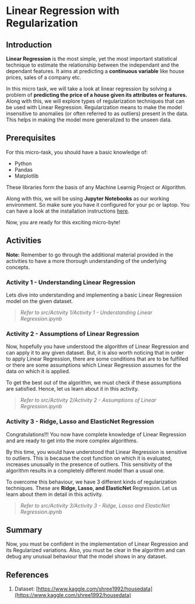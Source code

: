 # Linear Regression with Regularization

## Introduction

**Linear Regression** is the most simple, yet the most important statistical technique to estimate the relationship between the independant and the dependant features. It aims at predicting a **continuous variable** like house prices, sales of a company etc.<br>

In this micro task, we will take a look at linear regression by solving a problem of **predicting the price of a house given its attributes or features.** Along with this, we will explore types of regularization techniques that can be used with Linear Regression. Regularization means to make the model insensitive to anomalies (or often referred to as outliers) present in the data. This helps in making the model more generalized to the unseen data.

## Prerequisites

For this micro-task, you should have a basic knowledge of:
* Python
* Pandas
* Matplotlib

These libraries form the basis of any Machine Learnig Project or Algorithm.

Along with this, we will be using **Jupyter Notebooks** as our working environment. So make sure you have it configured for your pc or laptop. You can have a look at the installation instructions [here](https://test-jupyter.readthedocs.io/en/latest/install.html).

Now, you are ready for this exciting micro-byte!

## Activities

**Note:** Remember to go through the additional material provided in the activities to have a more thorough understanding of the underlying concepts.

### Activity 1 - Understanding Linear Regression

Lets dive into understanding and implementing a basic Linear Regression model on the given dataset. 

> *Refer to src/Activity 1/Activity 1 - Understanding Linear Regression.ipynb*

### Activity 2 - Assumptions of Linear Regression

Now, hopefully you have understood the algorithm of Linear Regression and can apply it to any given dataset. But, it is also worth noticing that in order to apply Linear Regression, there are some conditions that are to be fulfilled or there are some assumptions which Linear Regression assumes for the data on which it is applied.

To get the best out of the algorithm, we must check if these assumptions are satisfied. Hence, let us learn about it in this activity.

> *Refer to src/Activity 2/Activity 2 - Assumptions of Linear Regression.ipynb*

### Activity 3 - Ridge, Lasso and ElasticNet Regression

Congratulations!!! You now have complete knowledge of Linear Regression and are ready to get into the more complex algorithms.

By this time, you would have understood that Linear Regression is sensitive to outliers. This is because the cost function on which it is evaluated, increases unusually in the presence of outliers. This sensitivity of the algorithm results in a completely different model than a usual one.

To overcome this behaviour, we have 3 different kinds of regularization techniques. These are **Ridge, Lasso, and ElasticNet** Regression. Let us learn about them in detail in this activity.

> *Refer to src/Activity 3/Activity 3 - Ridge, Lasso and ElasticNet Regression.ipynb*

## Summary

Now, you must be confident in the implementation of Linear Regression and its Regularized variations. Also, you must be clear in the algorithm and can debug any unusual behaviour that the model shows in any dataset.

## References

1. Dataset: [https://www.kaggle.com/shree1992/housedata](https://www.kaggle.com/shree1992/housedata)